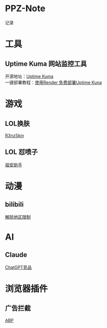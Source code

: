 # PPZ-Note
记录

# 工具
## Uptime Kuma 网站监控工具
开源地址：[Uptime Kuma](https://github.com/louislam/uptime-kuma)<br>
一键部署教程：[使用Render 免费部署Uptime Kuna](https://blog.sxbai.com/archives/render-da-jian-uptime-kuma-jian-kong)

# 游戏
## LOL换肤
[R3nzSkin](https://github.com/R3nzTheCodeGOD/R3nzSkin)

## LOL 怼喷子
[祖安助手](https://github.com/liuke-wuhan/ZuAnBot)


# 动漫
## bilibili
[解除地区限制](https://github.com/yujincheng08/BiliRoaming)

# AI
## Claude
[ChatGPT竞品](https://www.anthropic.com/claude-in-slack)

# 浏览器插件
## 广告拦截
[ABP](https://adblockplus.org/)


